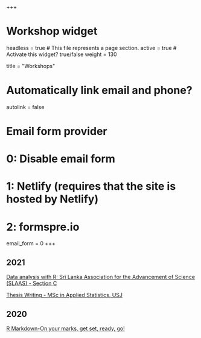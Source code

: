 +++
# Workshop widget
headless = true  # This file represents a page section.
active = true  # Activate this widget? true/false
weight = 130

title = "Workshops"

# Automatically link email and phone?
autolink = false

# Email form provider
#   0: Disable email form
#   1: Netlify (requires that the site is hosted by Netlify)
#   2: formspre.io
email_form = 0
+++

  
## 2021

[Data analysis with R: Sri Lanka Association for the Advancement of Science (SLAAS) - Section C](https://r4fun.netlify.app/blog/)

[Thesis Writing - MSc in Applied Statistics, USJ](https://talks-thiyanga.netlify.app/6_thesiswriting/main.html#1)


## 2020

[R Markdown-On your marks, get set, ready, go!](https://rladiescolombo.netlify.app/talk/1_rmarkdown/)
